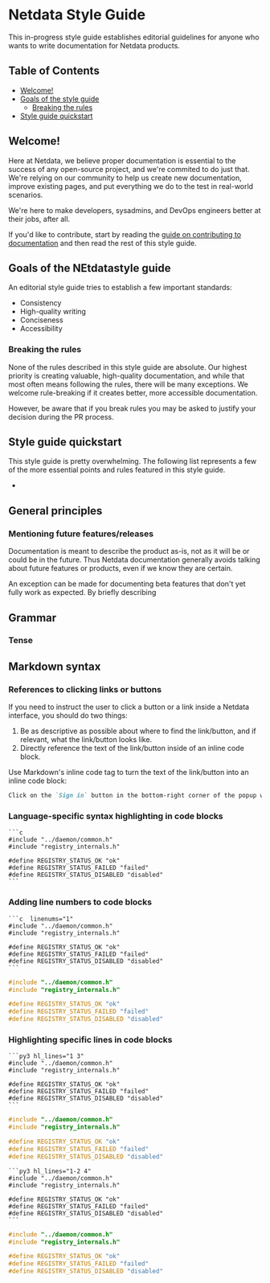 # Netdata Style Guide

This in-progress style guide establishes editorial guidelines for anyone who wants to write documentation for Netdata products.

## Table of Contents

- [Welcome!](#welcome)
- [Goals of the style guide](#goals-of-the-Netdata-style-guide)
  - [Breaking the rules](#breaking-the-rules)
- [Style guide quickstart](#style-guide-quickstart)


## Welcome!

Here at Netdata, we believe proper documentation is essential to the success of any open-source project, and we're commited to do just that. We're relying on our community to help us create new documentation, improve existing pages, and put everything we do to the test in real-world scenarios.

We're here to make developers, sysadmins, and DevOps engineers better at their jobs, after all.

If you'd like to contribute, start by reading the [guide on contributing to documentation](contributing.md) and then read the rest of this style guide.


## Goals of the NEtdatastyle guide

An editorial style guide tries to establish a few important standards:

- Consistency
- High-quality writing
- Conciseness
- Accessibility



### Breaking the rules

None of the rules described in this style guide are absolute. Our highest priority is creating valuable, high-quality documentation, and while that most often means following the rules, there will be many exceptions. We welcome rule-breaking if it creates better, more accessible documentation.

However, be aware that if you break rules you may be asked to justify your decision during the PR process.


## Style guide quickstart

This style guide is pretty overwhelming. The following list represents a few of the more essential points and rules featured in this style guide.

- 


## General principles

### Mentioning future features/releases

Documentation is meant to describe the product as-is, not as it will be or could be in the future. Thus Netdata documentation generally avoids talking about future features or products, even if we know they are certain.

An exception can be made for documenting beta features that don't yet fully work as expected. By briefly describing 


## Grammar 

### Tense



## Markdown syntax

### References to clicking links or buttons

If you need to instruct the user to click a button or a link inside a Netdata interface, you should do two things:

1. Be as descriptive as possible about where to find the link/button, and if relevant, what the link/button looks like.
2. Directly reference the text of the link/button inside of an inline code block.

Use Markdown's inline code tag to turn the text of the link/button into an inline code block:

``` markdown
Click on the `Sign in` button in the bottom-right corner of the popup window.
```


### Language-specific syntax highlighting in code blocks



````
```c
#include "../daemon/common.h"
#include "registry_internals.h"

#define REGISTRY_STATUS_OK "ok"
#define REGISTRY_STATUS_FAILED "failed"
#define REGISTRY_STATUS_DISABLED "disabled"
```
````


### Adding line numbers to code blocks

````
```c  linenums="1"
#include "../daemon/common.h"
#include "registry_internals.h"

#define REGISTRY_STATUS_OK "ok"
#define REGISTRY_STATUS_FAILED "failed"
#define REGISTRY_STATUS_DISABLED "disabled"
```
````

```c  linenums="1"
#include "../daemon/common.h"
#include "registry_internals.h"

#define REGISTRY_STATUS_OK "ok"
#define REGISTRY_STATUS_FAILED "failed"
#define REGISTRY_STATUS_DISABLED "disabled"
```

### Highlighting specific lines in code blocks

````
```py3 hl_lines="1 3"
#include "../daemon/common.h"
#include "registry_internals.h"

#define REGISTRY_STATUS_OK "ok"
#define REGISTRY_STATUS_FAILED "failed"
#define REGISTRY_STATUS_DISABLED "disabled"
```
````

```c hl_lines="1 3"
#include "../daemon/common.h"
#include "registry_internals.h"

#define REGISTRY_STATUS_OK "ok"
#define REGISTRY_STATUS_FAILED "failed"
#define REGISTRY_STATUS_DISABLED "disabled"
```

````
```py3 hl_lines="1-2 4"
#include "../daemon/common.h"
#include "registry_internals.h"

#define REGISTRY_STATUS_OK "ok"
#define REGISTRY_STATUS_FAILED "failed"
#define REGISTRY_STATUS_DISABLED "disabled"
```
````

```c hl_lines="1-2 4"
#include "../daemon/common.h"
#include "registry_internals.h"

#define REGISTRY_STATUS_OK "ok"
#define REGISTRY_STATUS_FAILED "failed"
#define REGISTRY_STATUS_DISABLED "disabled"
```